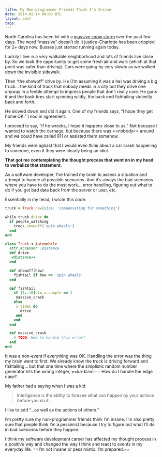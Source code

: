 ```yaml
---
title: My Non-programmer Friends Think I'm Insane
date: 2014-02-14 00:00 UTC
layout: post
tags:
---
```


North Carolina has been hit with a [massive snow storm](http://www.newsobserver.com/2014/02/12/3614577/snow-sleet-and-freezing-rain-for.html) over the past few days. The word “massive” doesn’t do it justice-Charlotte has been crippled for 2+ days now. Busses just started running again today.

Luckily I live in a very walkable neighborhood and lots of friends live close by. So we took the opportunity to get some fresh air and walk (which at that point was safer than driving). Cars were going by very slowly as we walked down the invisible sidewalk. 

Then “the showoff” drive by. He (I’m assuming it was a he) was driving a big truck… the kind of truck that nobody needs in a city but they drive one anyway in a feeble attempt to impress people that don’t really care. He guns it and the back tires start spinning wildly, the back end fishtailing violently back and forth.

He slowed down and did it again. One of my friends says, “I hope they get home OK.” I nod in agreement.

I proceed to say, “If he wrecks, I hope it happens close to us.” Not because I wanted to watch the carnage, but because there was ==nobody== around and we could have called 911 or assisted them somehow.

My friends were aghast that I would even _think_ about a car crash happening to someone, even if they were clearly being an idiot.

**That got me contemplating the thought process that went on in my head to verbalize that statement.**

As a software developer, I’ve trained my brain to assess a situation and attempt to handle all possible scenarios. And it’s always the bad scenarios where you have to do the most work… error handling, figuring out what to do if you get bad data back from the server or user, etc.

Essentially in my head, I wrote this code:

```ruby
truck = Truck.new(size: 'compensating for something')

while truck.drive do
  if people_watching
    truck.showoff('spin wheels')
  end
end

class Truck < Automobile
  attr_accessor :distance
  def drive
   @distance++
  end

  def showoff(how)
    fishtail if how == 'spin wheels'
  end

  def fishtail
    if [1..10].to_a.sample == 1
     massive_crash
    else
     5.times do
       drive
     end
    end
  end

  def massive_crash
    # TODO: How to handle this error?
  end
end
```

It was a non-event if everything was OK. Handling the error was the thing my brain went to first. We already know the truck is driving forward and fishtailing… but that one time where the simplistic random number generator hits the wrong integer, ==ka-blam!== How do I handle the edge case?

My father had a saying when I was a kid:

> Intelligence is the ability to foresee what can happen by your actions before you do it.

I like to add “…as well as the actions of others.”

I’m pretty sure my non-programmer friends think I’m insane. I’m also pretty sure that people think I’m a pessimist because I try to figure out what I’ll do in bad scenarios before they happen. 

I think my software development career has affected my thought process in a positive way and changed the way I think and react to events in my everyday life. ==I’m not insane or pessimistic. I’m prepared.==
